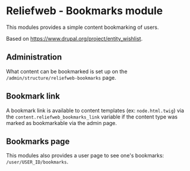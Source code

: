 Reliefweb - Bookmarks module
============================

This modules provides a simple content bookmarking of users.

Based on https://www.drupal.org/project/entity_wishlist.

## Administration

What content can be bookmarked is set up on the `/admin/structure/reliefweb-bookmarks` page.

## Bookmark link

A bookmark link is available to content templates (ex: `node.html.twig`) via the `content.reliefweb_bookmarks_link` variable if the content type was marked as bookmarkable via the admin page.

## Bookmarks page

This modules also provides a user page to see one's bookmarks: `/user/USER_ID/bookmarks`.

